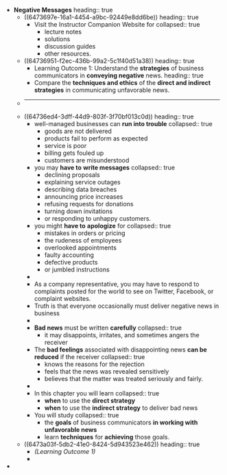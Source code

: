 - **Negative Messages**
  heading:: true
	- ((6473697e-16a1-4454-a9bc-92449e8dd6be))
	  heading:: true
		- Visit the Instructor Companion Website for
		  collapsed:: true
			- lecture notes
			- solutions
			- discussion guides
			- other resources.
	- ((64736951-f2ec-436b-99a2-5c1f40d51a38))
	  heading:: true
		- Learning Outcome 1: Understand the **strategies** of business communicators in **conveying negative** news.
		  heading:: true
		- Compare the **techniques and ethics** of the **direct and
		  indirect strategies** in communicating unfavorable news.
	- ___
	- ((64736ed4-3dff-44d9-803f-3f70bf013c0d))
	  heading:: true
		- well-managed businesses can **run into trouble**
		  collapsed:: true
			- goods are not delivered
			- products fail to perform as expected
			- service is poor
			- billing gets fouled up
			- customers are misunderstood
		- you may **have to** **write messages**
		  collapsed:: true
			- declining proposals
			- explaining service outages
			- describing data breaches
			- announcing price increases
			- refusing requests for donations
			- turning down invitations
			- or responding to unhappy customers.
		- you might **have to** **apologize** for
		  collapsed:: true
			- mistakes in orders or pricing
			- the rudeness of employees
			- overlooked appointments
			- faulty accounting
			- defective products
			- or jumbled instructions
		-
		- As a company representative, you may have to respond to complaints posted for the world to see on Twitter, Facebook, or complaint websites.
		- Truth is that everyone occasionally must deliver negative news in business
		-
		- **Bad news** must be written **carefully**
		  collapsed:: true
			- it may disappoints, irritates, and sometimes angers the receiver
		- The **bad feelings** associated with disappointing news **can be reduced** if the receiver
		  collapsed:: true
			- knows the reasons for the rejection
			- feels that the news was revealed sensitively
			- believes that the matter was treated seriously and fairly.
		-
		- In this chapter you will learn
		  collapsed:: true
			- **when** to use the **direct strategy**
			- **when** to use the **indirect strategy** to deliver bad news
		- You will study
		  collapsed:: true
			- the **goals** of business communicators **in working with unfavorable news**
			- learn **techniques** for **achieving** those goals.
	- ((6473a03f-5db2-41e0-8424-5d943523e462))
	  heading:: true
		- *(Learning Outcome 1)*
		-
-